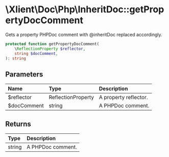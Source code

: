 # \\Xlient\\Doc\\Php\\InheritDoc::getPropertyDocComment

Gets a property PHPDoc comment with \@inheritDoc replaced accordingly.

```php
protected function getPropertyDocComment(
    \ReflectionProperty $reflector,
    string $docComment,
): string
```

## Parameters

| Name | Type | Description |
| :--- | :--- | :--- |
| $reflector | ReflectionProperty | A property reflector. |
| $docComment | string | A PHPDoc comment. |

## Returns

| Type | Description |
| :--- | :--- |
| string | A PHPDoc comment. |